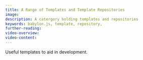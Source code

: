 ```yaml
---
title: A Range of Templates and Template Repositories
image: 
description: A catergory holding templates and repositories
keywords: babylon.js, template, repository,
further-reading:
video-overview:
video-content:
---
```


Useful templates to aid in development.